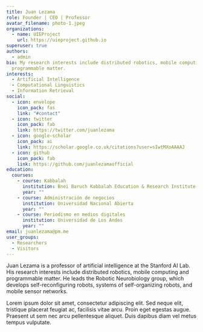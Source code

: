 ```yaml
---
title: Juan Lezama
role: Founder | CEO | Professor
avatar_filename: photo-1.jpeg
organizations:
  - name: UIEProject
    url: https://uieproject.github.io
superuser: true
authors:
  - admin
bio: My research interests include distributed robotics, mobile computing and
  programmable matter.
interests:
  - Artificial Intelligence
  - Computational Linguistics
  - Information Retrieval
social:
  - icon: envelope
    icon_pack: fas
    link: "#contact"
  - icon: twitter
    icon_pack: fab
    link: https://twitter.com/juanlezama
  - icon: google-scholar
    icon_pack: ai
    link: https://scholar.google.co.uk/citations?user=sIwtMXoAAAAJ
  - icon: github
    icon_pack: fab
    link: https://github.com/juanlezamaofficial
education:
  courses:
    - course: Kabbalah
      institution: Bnei Baruch Kabbalah Education & Research Institute
      year: ""
    - course: Administración de negocios
      institution: Universidad Nacional Abierta
      year: ""
    - course: Periodismo en medios digitales
      institution: Universidad de Los Andes
      year: ""
email: juanlezama@pm.me
user_groups:
  - Researchers
  - Visitors
---
```

Juan Lezama is a professor of artificial intelligence at the Stanford AI Lab. His research interests include distributed robotics, mobile computing and programmable matter. He leads the Robotic Neurobiology group, which develops self-reconfiguring robots, systems of self-organizing robots, and mobile sensor networks.

Lorem ipsum dolor sit amet, consectetur adipiscing elit. Sed neque elit, tristique placerat feugiat ac, facilisis vitae arcu. Proin eget egestas augue. Praesent ut sem nec arcu pellentesque aliquet. Duis dapibus diam vel metus tempus vulputate.